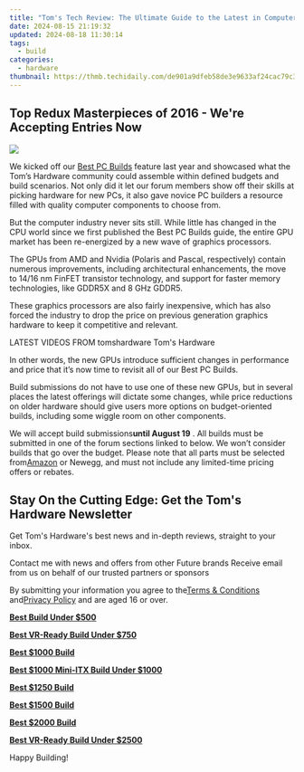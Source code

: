 ```yaml
---
title: "Tom's Tech Review: The Ultimate Guide to the Latest in Computer Components"
date: 2024-08-15 21:19:32
updated: 2024-08-18 11:30:14
tags:
  - build
categories:
  - hardware
thumbnail: https://thmb.techidaily.com/de901a9dfeb58de3e9633af24cac79c38827e6567ccf0cdebe9976885fce2e39.png
---
```


## Top Redux Masterpieces of 2016 - We're Accepting Entries Now

![](https://cdn.mos.cms.futurecdn.net/PNu7bv8WjpcwBYUmyaZMQL-320-80.jpg)

We kicked off our [Best PC Builds](https://tools.techidaily.com)  feature last year and showcased what the Tom’s Hardware community could assemble within defined budgets and build scenarios. Not only did it let our forum members show off their skills at picking hardware for new PCs, it also gave novice PC builders a resource filled with quality computer components to choose from.

 But the computer industry never sits still. While little has changed in the CPU world since we first published the Best PC Builds guide, the entire GPU market has been re-energized by a new wave of graphics processors.

 The GPUs from AMD and Nvidia (Polaris and Pascal, respectively) contain numerous improvements, including architectural enhancements, the move to 14/16 nm FinFET transistor technology, and support for faster memory technologies, like GDDR5X and 8 GHz GDDR5.

 These graphics processors are also fairly inexpensive, which has also forced the industry to drop the price on previous generation graphics hardware to keep it competitive and relevant.

 LATEST VIDEOS FROM tomshardware Tom's Hardware

 In other words, the new GPUs introduce sufficient changes in performance and price that it’s now time to revisit all of our Best PC Builds.

 Build submissions do not have to use one of these new GPUs, but in several places the latest offerings will dictate some changes, while price reductions on older hardware should give users more options on budget-oriented builds, including some wiggle room on other components.

 We will accept build submissions**until August 19** . All builds must be submitted in one of the forum sections linked to below. We won’t consider builds that go over the budget. Please note that all parts must be selected from[Amazon](https://tools.techidaily.com) or Newegg, and must not include any limited-time pricing offers or rebates.

## Stay On the Cutting Edge: Get the Tom's Hardware Newsletter

 Get Tom's Hardware's best news and in-depth reviews, straight to your inbox.

 Contact me with news and offers from other Future brands  Receive email from us on behalf of our trusted partners or sponsors

 By submitting your information you agree to the[Terms & Conditions](https://futureplc.com/terms-conditions/) and[Privacy Policy](https://futureplc.com/privacy-policy/) and are aged 16 or over.

**[Best Build Under $500](https://forums.tomshardware.com/threads/best-pc-build-500-or-less.2751369/)**

**[Best VR-Ready Build Under $750](https://forums.tomshardware.com/threads/best-pc-build-vr-ready-build-under-750.2751333/)**

**[Best $1000 Build](https://forums.tomshardware.com/threads/best-pc-build-1-000-build.2751373/)**

**[Best $1000 Mini-ITX Build Under $1000](https://forums.tomshardware.com/threads/best-pc-build-mini-itx-build-under-1-000.2751332/)**

**[Best $1250 Build](https://forums.tomshardware.com/threads/best-pc-build-1-250-build.2751374/)**

**[Best $1500 Build](https://forums.tomshardware.com/threads/best-pc-build-1-500-build.2751375/)**

**[Best $2000 Build](https://forums.tomshardware.com/threads/best-pc-build-2-000-build.2751376/)**

**[Best VR-Ready Build Under $2500](https://forums.tomshardware.com/threads/best-pc-build-vr-ready-build-under-2-500.2751330/)**

Happy Building!

<ins class="adsbygoogle"
     style="display:block"
     data-ad-format="autorelaxed"
     data-ad-client="ca-pub-7571918770474297"
     data-ad-slot="1223367746"></ins>



<ins class="adsbygoogle"
     style="display:block"
     data-ad-client="ca-pub-7571918770474297"
     data-ad-slot="8358498916"
     data-ad-format="auto"
     data-full-width-responsive="true"></ins>
